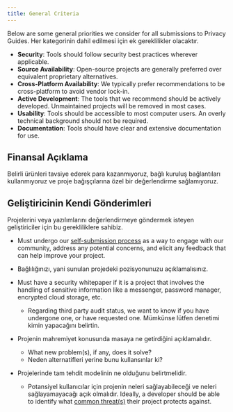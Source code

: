 ```yaml
---
title: General Criteria
---
```


Below are some general priorities we consider for all submissions to Privacy Guides. Her kategorinin dahil edilmesi için ek gereklilikler olacaktır.

- **Security**: Tools should follow security best practices wherever applicable.
- **Source Availability**: Open-source projects are generally preferred over equivalent proprietary alternatives.
- **Cross-Platform Availability**: We typically prefer recommendations to be cross-platform to avoid vendor lock-in.
- **Active Development**: The tools that we recommend should be actively developed. Unmaintained projects will be removed in most cases.
- **Usability**: Tools should be accessible to most computer users. An overly technical background should not be required.
- **Documentation**: Tools should have clear and extensive documentation for use.

## Finansal Açıklama

Belirli ürünleri tavsiye ederek para kazanmıyoruz, bağlı kuruluş bağlantıları kullanmıyoruz ve proje bağışçılarına özel bir değerlendirme sağlamıyoruz.

## Geliştiricinin Kendi Gönderimleri

Projelerini veya yazılımlarını değerlendirmeye göndermek isteyen geliştiriciler için bu gerekliliklere sahibiz.

- Must undergo our [self-submission process](https://discuss.privacyguides.net/t/about-the-project-showcase-category/114) as a way to engage with our community, address any potential concerns, and elicit any feedback that can help improve your project.

- Bağlılığınızı, yani sunulan projedeki pozisyonunuzu açıklamalısınız.

- Must have a security whitepaper if it is a project that involves the handling of sensitive information like a messenger, password manager, encrypted cloud storage, etc.
    - Regarding third party audit status, we want to know if you have undergone one, or have requested one. Mümkünse lütfen denetimi kimin yapacağını belirtin.

- Projenin mahremiyet konusunda masaya ne getirdiğini açıklamalıdır.
    - What new problem(s), if any, does it solve?
    - Neden alternatifleri yerine bunu kullansınlar ki?

- Projelerinde tam tehdit modelinin ne olduğunu belirtmelidir.
    - Potansiyel kullanıcılar için projenin neleri sağlayabileceği ve neleri sağlayamayacağı açık olmalıdır. Ideally, a developer should be able to identify what [common threat(s)](../basics/common-threats.md) their project protects against.
